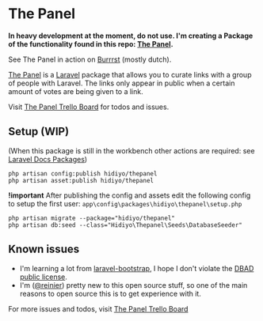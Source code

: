 # The Panel

**In heavy development at the moment, do not use. I'm creating a Package of the functionality found in this repo: [The Panel](https://github.com/reinier/ThePanel).**

See The Panel in action on [Burrrst](http://burrrst.nl) (mostly dutch).

[The Panel](http://thepanel.io) is a [Laravel](http://laravel.com) package that allows you to curate links with a group of people with Laravel. The links only appear in public when a certain amount of votes are being given to a link. 

Visit [The Panel Trello Board](https://trello.com/b/BdRVX1XM/the-panel) for todos and issues.

## Setup (WIP)

(When this package is still in the workbench other actions are required: see [Laravel Docs Packages](http://laravel.com/docs/packages))

```
php artisan config:publish hidiyo/thepanel
php artisan asset:publish hidiyo/thepanel
```

**!important** After publishing the config and assets edit the following config to setup the first user: `app\config\packages\hidiyo\thepanel\setup.php`

```
php artisan migrate --package="hidiyo/thepanel"
php artisan db:seed --class="Hidiyo\Thepanel\Seeds\DatabaseSeeder"
```

## Known issues

- I'm learning a lot from [laravel-bootstrap](https://github.com/davzie/Laravel-Bootstrap), I hope I don't violate the [DBAD public license](https://github.com/davzie/laravel-bootstrap/blob/master/license.md).
- I'm ([@reinier](https://twitter.com/reinier)) pretty new to this open source stuff, so one of the main reasons to open source this is to get experience with it. 

For more issues and todos, visit [The Panel Trello Board](https://trello.com/b/BdRVX1XM/the-panel)